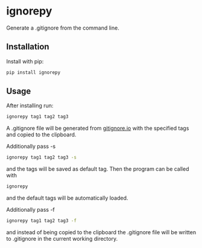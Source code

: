 # ignorepy
Generate a .gitignore from the command line.

## Installation
Install with pip:

``` bash
pip install ignorepy
```

## Usage
After installing run:

``` bash
ignorepy tag1 tag2 tag3
```

A .gitignore file will be generated from [gitignore.io](https://www.toptal.com/developers/gitignore) with the specified tags and copied to the clipboard.

Additionally pass -s
``` bash
ignorepy tag1 tag2 tag3 -s
```

and the tags will be saved as default tag.
Then the program can be called with
``` bash
ignorepy
```
and the default tags will be automatically loaded.

Additionally pass -f
``` bash
ignorepy tag1 tag2 tag3 -f
```
and instead of being copied to the clipboard the .gitignore file will be written to .gitignore in the current working directory.
